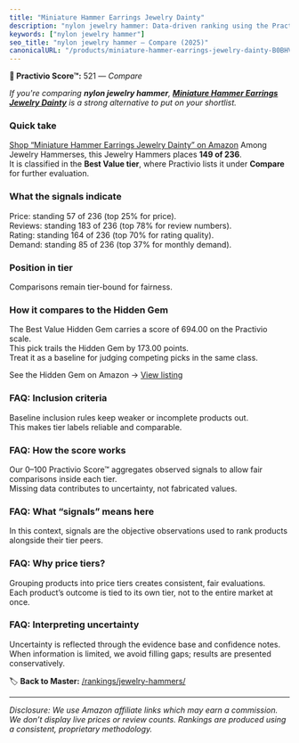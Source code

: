 ```yaml
---
title: "Miniature Hammer Earrings Jewelry Dainty"
description: "nylon jewelry hammer: Data-driven ranking using the Practivio Score™. Positioned by quality, value, demand, findability, momentum."
keywords: ["nylon jewelry hammer"]
seo_title: "nylon jewelry hammer — Compare (2025)"
canonicalURL: "/products/miniature-hammer-earrings-jewelry-dainty-B0BHVR8YGP/"
---
```


**🛒 Practivio Score™:** 521 — _Compare_


*If you're comparing **nylon jewelry hammer**, **[Miniature Hammer Earrings Jewelry Dainty](https://www.amazon.com/dp/B0BHVR8YGP?tag=practivio-20)** is a strong alternative to put on your shortlist.*
### Quick take
[Shop “Miniature Hammer Earrings Jewelry Dainty” on Amazon](https://www.amazon.com/dp/B0BHVR8YGP?tag=practivio-20)
Among Jewelry Hammerses, this Jewelry Hammers places **149 of 236**.  
It is classified in the **Best Value tier**, where Practivio lists it under **Compare** for further evaluation.

### What the signals indicate
Price: standing 57 of 236 (top 25% for price).  
Reviews: standing 183 of 236 (top 78% for review numbers).  
Rating: standing 164 of 236 (top 70% for rating quality).  
Demand: standing 85 of 236 (top 37% for monthly demand).

### Position in tier
Comparisons remain tier-bound for fairness.

### How it compares to the Hidden Gem
The Best Value Hidden Gem carries a score of 694.00 on the Practivio scale.  
This pick trails the Hidden Gem by 173.00 points.  
Treat it as a baseline for judging competing picks in the same class.  

See the Hidden Gem on Amazon → [View listing](https://www.amazon.com/dp/B082XMMJZ7?tag=practivio-20)

### FAQ: Inclusion criteria
Baseline inclusion rules keep weaker or incomplete products out.  
This makes tier labels reliable and comparable.

### FAQ: How the score works
Our 0–100 Practivio Score™ aggregates observed signals to allow fair comparisons inside each tier.  
Missing data contributes to uncertainty, not fabricated values.

### FAQ: What “signals” means here
In this context, signals are the objective observations used to rank products alongside their tier peers.

### FAQ: Why price tiers?
Grouping products into price tiers creates consistent, fair evaluations.  
Each product’s outcome is tied to its own tier, not to the entire market at once.

### FAQ: Interpreting uncertainty
Uncertainty is reflected through the evidence base and confidence notes.  
When information is limited, we avoid filling gaps; results are presented conservatively.

<!-- Missing template for Compare/CompareWithinPriceClass -->


🏷️ **Back to Master:** [/rankings/jewelry-hammers/](/rankings/jewelry-hammers/)

---
_Disclosure: We use Amazon affiliate links which may earn a commission. We don’t display live prices or review counts. Rankings are produced using a consistent, proprietary methodology._
